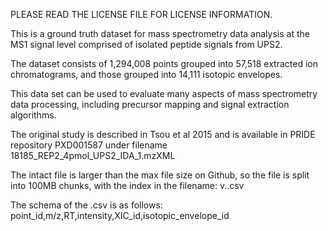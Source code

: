 PLEASE READ THE LICENSE FILE FOR LICENSE INFORMATION.

This is a ground truth dataset for mass spectrometry data analysis at the MS1 signal level comprised of isolated peptide signals from UPS2.

The dataset consists of 1,294,008 points grouped into 57,518 extracted ion chromatograms, and those grouped into 14,111 isotopic envelopes.

This data set can be used to evaluate many aspects of mass spectrometry data processing, including precursor mapping and signal extraction algorithms.

The original study is described in Tsou et al 2015 and is available in PRIDE repository PXD001587 under filename 18185_REP2_4pmol_UPS2_IDA_1.mzXML

The intact file is larger than the max file size on Github, so the file is split into 100MB chunks, with the index in the filename: v<version>.<index>.csv

The schema of the .csv is as follows:
point_id,m/z,RT,intensity,XIC_id,isotopic_envelope_id